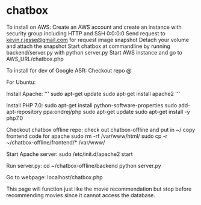 # chatbox
To install on AWS:
  Create an AWS account and create an instance with security group including HTTP and SSH 0:0:0:0
  Send request to kevin.r.jesse@gmail.com for request image snapshot
  Detach your volume and attach the snapshot
  Start chatbox at commandline by running backend/server.py with python server.py
  Start AWS instance and go to AWS_URL/chatbox.php
  
To install for dev of Google ASR:
  Checkout repo @

    
For Ubuntu:

Install Apache:
'''
sudo apt-get update
sudo apt-get install apache2
'''

Install PHP 7.0:
sudo apt-get install python-software-properties
sudo add-apt-repository ppa:ondrej/php
sudo apt-get update
sudo apt-get install -y php7.0


Checkout chatbox offline repo:
check out chatbox-offline and put in ~/
copy frontend code for apache 
  sudo rm -rf /var/www/html/
  sudo cp -r ~/chatbox-offline/frontend/* /var/www/

Start Apache server:
sudo /etc/init.d/apache2 start

Run server.py:
cd ~/chatbox-offline/backend
python server.py

Go to webpage:
localhost/chatbox.php

This page will function just like the movie recommendation but stop before recommending movies since it
cannot access the database.
      

  
